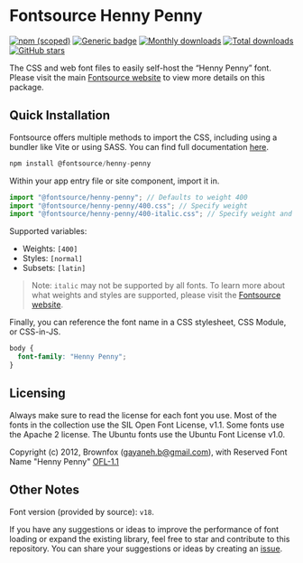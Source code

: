 # Fontsource Henny Penny

[![npm (scoped)](https://img.shields.io/npm/v/@fontsource/henny-penny?color=brightgreen)](https://www.npmjs.com/package/@fontsource/henny-penny) [![Generic badge](https://img.shields.io/badge/fontsource-passing-brightgreen)](https://github.com/fontsource/fontsource) [![Monthly downloads](https://badgen.net/npm/dm/@fontsource/henny-penny)](https://github.com/fontsource/fontsource) [![Total downloads](https://badgen.net/npm/dt/@fontsource/henny-penny)](https://github.com/fontsource/fontsource) [![GitHub stars](https://img.shields.io/github/stars/fontsource/fontsource.svg?style=social&label=Star)](https://github.com/fontsource/fontsource/stargazers)

The CSS and web font files to easily self-host the “Henny Penny” font. Please visit the main [Fontsource website](https://fontsource.org/fonts/henny-penny) to view more details on this package.

## Quick Installation

Fontsource offers multiple methods to import the CSS, including using a bundler like Vite or using SASS. You can find full documentation [here](https://fontsource.org/docs/getting-started/introduction).

```javascript
npm install @fontsource/henny-penny
```

Within your app entry file or site component, import it in.

```javascript
import "@fontsource/henny-penny"; // Defaults to weight 400
import "@fontsource/henny-penny/400.css"; // Specify weight
import "@fontsource/henny-penny/400-italic.css"; // Specify weight and style
```

Supported variables:
- Weights: `[400]`
- Styles: `[normal]`
- Subsets: `[latin]`

> Note: `italic` may not be supported by all fonts. To learn more about what weights and styles are supported, please visit the [Fontsource website](https://fontsource.org/fonts/henny-penny).

Finally, you can reference the font name in a CSS stylesheet, CSS Module, or CSS-in-JS.

```css
body {
  font-family: "Henny Penny";
}
```

## Licensing
Always make sure to read the license for each font you use. Most of the fonts in the collection use the SIL Open Font License, v1.1. Some fonts use the Apache 2 license. The Ubuntu fonts use the Ubuntu Font License v1.0.

Copyright (c) 2012, Brownfox (gayaneh.b@gmail.com), with Reserved Font Name "Henny Penny"
[OFL-1.1](https://openfontlicense.org)

## Other Notes
Font version (provided by source): `v18`.

If you have any suggestions or ideas to improve the performance of font loading or expand the existing library, feel free to star and contribute to this repository. You can share your suggestions or ideas by creating an [issue](https://github.com/fontsource/fontsource/issues).